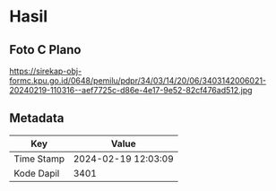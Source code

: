 # Hasil

## Foto C Plano

https://sirekap-obj-formc.kpu.go.id/0648/pemilu/pdpr/34/03/14/20/06/3403142006021-20240219-110316--aef7725c-d86e-4e17-9e52-82cf476ad512.jpg


## Metadata

| Key        | Value               |
| ---------- | ------------------- |
| Time Stamp | 2024-02-19 12:03:09 |
| Kode Dapil | 3401                |



